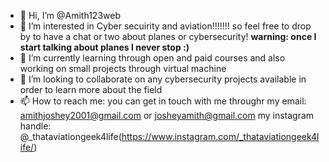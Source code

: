 - 👋 Hi, I’m @Amith123web
- 👀 I’m interested in Cyber secuirity and aviation!!!!!!! so feel free to drop by to have a chat or two about planes or cybersecurity!
     ****warning: once I start talking about planes I never stop :)****
- 🌱 I’m currently learning through open and paid courses and also working on small projects through virtual machine
- 💞️ I’m looking to collaborate on any cybersecurity projects available in order to learn more about the field
- 📫 How to reach me: you can get in touch with me  throughr my email: amithjoshey2001@gmail.com or josheyamith@gmail.com 
  my instagram handle: @_thataviationgeek4life(https://www.instagram.com/_thataviationgeek4life/)

<!---
Amith123web/Amith123web is a ✨ special ✨ repository because its `README.md` (this file) appears on your GitHub profile.
You can click the Preview link to take a look at your changes.
--->
